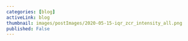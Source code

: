 ```yaml
---
categories: [blog]
activeLink: blog
thumbnail: images/postImages/2020-05-15-iqr_zcr_intensity_all.png
published: False
---
```


